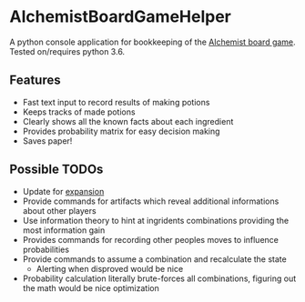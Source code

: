 # AlchemistBoardGameHelper
A python console application for bookkeeping of the [Alchemist board game](https://czechgames.com/en/alchemists/).
Tested on/requires python 3.6.

## Features
  - Fast text input to record results of making potions
  - Keeps tracks of made potions
  - Clearly shows all the known facts about each ingredient
  - Provides probability matrix for easy decision making
  - Saves paper!

## Possible TODOs
  - Update for [expansion](https://czechgames.com/en/alchemists-kings-golem/)
  - Provide commands for artifacts which reveal additional informations about other players
  - Use information theory to hint at ingridents combinations providing the most information gain
  - Provides commands for recording other peoples moves to influence probabilities
  - Provide commands to assume a combination and recalculate the state
     - Alerting when disproved would be nice
  - Probability calculation literally brute-forces all combinations, figuring out the math would be nice optimization
